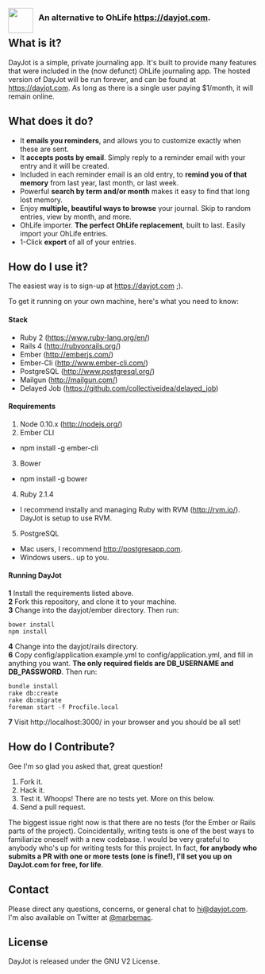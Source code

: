 <a href="https://dayjot.com"><img src="http://i.imgur.com/8j58X6U.png" align="left" height="50"></a>
### &nbsp; An alternative to OhLife https://dayjot.com.

## What is it?

DayJot is a simple, private journaling app. It's built to provide many features that were included in the (now defunct) OhLife journaling app. The hosted version of DayJot will be run forever, and can be found at https://dayjot.com. As long as there is a single user paying $1/month, it will remain online.

## What does it do?

* It __emails you reminders__, and allows you to customize exactly when these are sent.
* It __accepts posts by email__. Simply reply to a reminder email with your entry and it will be created.
* Included in each reminder email is an old entry, to __remind you of that memory__ from last year, last month, or last week.
* Powerful __search by term and/or month__ makes it easy to find that long lost memory. 
* Enjoy __multiple, beautiful ways to browse__ your journal. Skip to random entries, view by month, and more.
* OhLife importer. __The perfect OhLife replacement__, built to last. Easily import your OhLife entries. 
* 1-Click __export__ of all of your entries.

## How do I use it?

The easiest way is to sign-up at https://dayjot.com ;).

To get it running on your own machine, here's what you need to know:

#### Stack

* Ruby 2 (https://www.ruby-lang.org/en/)
* Rails 4 (http://rubyonrails.org/)
* Ember (http://emberjs.com/)
* Ember-Cli (http://www.ember-cli.com/)
* PostgreSQL (http://www.postgresql.org/)
* Mailgun (http://mailgun.com/)
* Delayed Job (https://github.com/collectiveidea/delayed_job)

#### Requirements

1. Node 0.10.x (http://nodejs.org/)
2. Ember CLI
  * npm install -g ember-cli
3. Bower
  * npm install -g bower
4. Ruby 2.1.4
  * I recommend instally and managing Ruby with RVM (http://rvm.io/). DayJot is setup to use RVM.
5. PostgreSQL
  * Mac users, I recommend http://postgresapp.com.
  * Windows users.. up to you.
  
#### Running DayJot

__1__ Install the requirements listed above.  
__2__ Fork this repository, and clone it to your machine.  
__3__ Change into the dayjot/ember directory. Then run:

```
bower install
npm install
```

__4__ Change into the dayjot/rails directory.  
__6__ Copy config/application.example.yml to config/application.yml, and fill in anything you want. __The only required fields are DB_USERNAME and DB_PASSWORD__. Then run:

```
bundle install
rake db:create
rake db:migrate
foreman start -f Procfile.local
```

__7__ Visit http://localhost:3000/ in your browser and you should be all set!

## How do I Contribute?

Gee I'm so glad you asked that, great question! 

1. Fork it.
2. Hack it.
3. Test it. Whoops! There are no tests yet. More on this below.
4. Send a pull request.

The biggest issue right now is that there are no tests (for the Ember or Rails parts of the project). Coincidentally, writing tests is one of the best ways to familiarize oneself with a new codebase. I would be very grateful to anybody who's up for writing tests for this project. In fact, __for anybody who submits a PR with one or more tests (one is fine!), I'll set you up on DayJot.com for free, for life__.

## Contact

Please direct any questions, concerns, or general chat to hi@dayjot.com. I'm also available on Twitter at <a href='https://twitter.com/marbemac'>@marbemac</a>.

## License

DayJot is released under the GNU V2 License.
